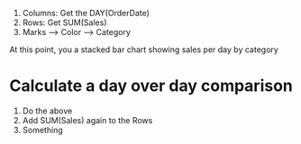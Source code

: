 1. Columns: Get the DAY(OrderDate)
2. Rows: Get SUM(Sales)
3. Marks --> Color --> Category

At this point, you a stacked bar chart showing sales per day by category

# Calculate a day over day comparison
1. Do the above
2. Add SUM(Sales) again to the Rows
3. Something
